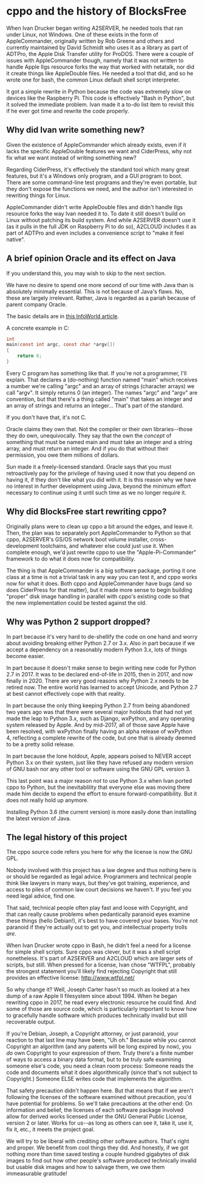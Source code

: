 # cppo and the history of BlocksFree

When Ivan Drucker began writing A2SERVER, he needed tools that ran under Linux,
not Windows.  One of these exists in the form of AppleCommander, originally
written by Rob Greene and others and currently maintained by David Schmidt who
uses it as a library as part of ADTPro, the Apple Disk Transfer utility for
ProDOS.  There were a couple of issues with AppleCommander though, namely that
it was not written to handle Apple IIgs resource forks the way that worked with
netatalk, nor did it create things like AppleDouble files.  He needed a tool
that did, and so he wrote one for bash, the common Linux default shell script
interpreter.

It got a simple rewrite in Python because the code was extremely slow on
devices like the Raspberry Pi.  This code is effectively "Bash in Python", but
it solved the immediate problem.  Ivan made it a to-do list item to revisit
this if he ever got time and rewrite the code properly.


## Why did Ivan write something new?

Given the existence of AppleCommander which already exists, even if it lacks
the specific AppleDouble features we want and CiderPress, why not fix what we
want instead of writing something new?

Regarding CiderPress, it's effectively the standard tool which many great
features, but it's a Windows only program, and a GUI program to boot.  There
are some command-line test programs and they're even portable, but they don't
expose the functions we need, and the author isn't interested in rewriting
things for Linux.

AppleCommander didn't write AppleDouble files and didn't handle IIgs resource
forks the way Ivan needed it to.  To date it still doesn't build on Linux
without patching its build system.  And while A2SERVER doesn't use it (as it
pulls in the full JDK on Raspberry Pi to do so), A2CLOUD includes it as part of
ADTPro and even includes a convenience script to "make it feel native".


## A brief opinion Oracle and its effect on Java

If you understand this, you may wish to skip to the next section.

We have no desire to spend one more second of our time with Java than is
absolutely minimally essential.  This is not because of Java's flaws.  No,
these are largely irrelevant.  Rather, Java is regarded as a pariah because of
parent company Oracle.

The basic details are in [this InfoWorld article][oracle-v-google].

A concrete example in C:

```c
int
main(const int argc, const char *argv[])
{
	return 0;
}
```

Every C program has something like that.  If you're not a programmer, I'll
explain.  That declares a (do-nothing) function named "main" which receives a
number we're calling "argc" and an array of strings (character arrays) we call
"argv".  It simply returns 0 (an integer).  The names "argc" and "argv" are
convention, but that there's a thing called "main" that takes an integer and an
array of strings and returns an integer...  That's part of the standard.

If you don't have that, it's not C.

Oracle claims they own that.  Not the compiler or their own libraries--those
they do own, unequivocally.  They say that the own the *concept* of something
that must be named main and must take an integer and a string array, and must
return an integer.  And if you do that without their permission, you owe them
millions of dollars.

Sun made it a freely-licensed standard.  Oracle says that you must
retroactively pay for the privilege of having used it now that you depend on
having it, if they don't like what you did with it.  It is this reason why we
have no interest in further development using Java, beyond the minimum effort
necessary to continue using it until such time as we no longer require it.


## Why did BlocksFree start rewriting cppo?

Originally plans were to clean up cppo a bit around the edges, and leave it.
Then, the plan was to separately port AppleCommander to Python so that cppo,
A2SERVER's GS/OS network boot volume installer, cross-development toolchains,
and whatever else could just use it.  When complete enough, we'd just rewrite
cppo to use the "Apple-Pi-Commander" framework to do what it does now for
compatibility.

The thing is that AppleCommander is a big software package, porting it one
class at a time is not a trivial task in any way you can test it, and cppo
works now for what it does.  Both cppo and AppleCommander have bugs (and so
does CiderPress for that matter), but it made more sense to begin building
"proper" disk image handling in parallel with cppo's existing code so that the
new implementation could be tested against the old.


## Why was Python 2 support dropped?

In part because it's very hard to de-shellify the code on one hand and worry
about avoiding breaking either Python 2.7 or 3.x.  Also in part because if we
accept a dependency on a reasonably modern Python 3.x, lots of things become
easier.

In part because it doesn't make sense to begin writing new code for Python 2.7
in 2017.  It was to be declared end-of-life in 2015, then in 2017, and now
finally in 2020.  There are very good reasons why Python 2.x needs to be
retired now.  The entire world has learned to accept Unicode, and Python 2.7 at
best cannot effectively cope with that reality.

In part because the only thing keeping Python 2.7 from being abandoned two
years ago was that there were several major holdouts that had not yet made the
leap to Python 3.x, such as Django, wxPython, and any operating system released
by Apple.  And by mid-2017, all of those save Apple have been resolved, with
wxPython finally having an alpha release of wxPython 4, reflecting a complete
rewrite of the code, but one that is already deemed to be a pretty solid
release.

In part because the lone holdout, Apple, appears poised to NEVER accept Python
3.x on their system, just like they have refused any modern version of GNU bash
nor any other tool or software using the GNU GPL version 3.

This last point was a major reason *not* to use Python 3.x when Ivan ported
cppo to Python, but the inevitablility that everyone else was moving there made
him decide to expend the effort to ensure forward-compatibility.  But it does
not really hold up anymore.

Installing Python 3.6 (the current version) is more easily done than installing
the latest version of Java.


## The legal history of this project

The cppo source code refers you here for why the license is now the GNU GPL.

Nobody involved with this project has a law degree and thus nothing here is or
should be regarded as legal advice.  Programmers and technical people think
like lawyers in many ways, but they've got training, experience, and access to
piles of common law court decisions we haven't.  If you feel you need legal
advice, find one.

That said, technical people often play fast and loose with Copyright, and that
can really cause problems when pedantically paranoid eyes examine these things
(hello Debian!), it's best to have covered your bases.  You're not paranoid if
they're actually out to get you, and intellectual property trolls *are*.

When Ivan Drucker wrote cppo in Bash, he didn't feel a need for a license for
simple shell scripts.  Sure cppo was clever, but it was a shell script
nonetheless.  It's part of A2SERVER and A2CLOUD which are larger sets of
scripts, but still.  When pressed for a license, Ivan chose "WTFPL", probably
the strongest statement you'll likely find rejecting Copyright that still
provides an effective license: <http://www.wtfpl.net/>

So why change it?  Well, Joseph Carter hasn't so much as looked at a hex dump
of a raw Apple II filesystem since about 1994.  When he began rewriting cppo in
2017, he read every electronic resource he could find.  And some of those are
source code, which is particularly important to know how to gracefully handle
software which produces technically invalid but still recoverable output.

If you're Debian, Joseph, a Copyright attorney, or just paranoid, your reaction
to that last line may have been, "Uh oh."  Because while you cannot Copyright
an algorithm (and any patents will be long expired by now), you *do* own
Copyright to your expression of them.  Truly there's a finite number of ways to
access a binary data format, but to be truly safe examining someone else's
code, you need a clean room process: Someone reads the code and documents what
it does algorithmically (since that's not subject to Copyright.)  Someone ELSE
writes code that implements the algorithm.

That safety precaution didn't happen here.  But that means that if we aren't
following the licenses of the software examined without precaution, you'd have
potential for problems.  So we'll take precautions at the other end: On
information and belief, the licenses of each software package involved allow
for derived works licensed under the GNU General Public License, version 2 or
later.  Works for us--as long as others can see it, take it, use it, fix it,
etc., it meets the project goal.

We will try to be liberal with crediting other software authors.  That's right
and proper.  We benefit from cool things they did.  And honestly, if we got
nothing more than time saved testing a couple hundred gigabytes of disk images
to find out how other people's software produced technically invalid but usable
disk images and how to salvage them, we owe them immeasurable gratitude!

[oracle-v-google]: http://www.infoworld.com/article/2617268/java/oracle-vs--google--who-owns-the-java-apis-.html
